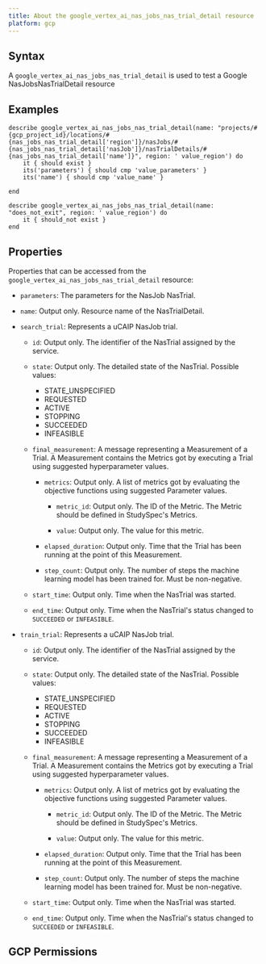 ```yaml
---
title: About the google_vertex_ai_nas_jobs_nas_trial_detail resource
platform: gcp
---
```


## Syntax
A `google_vertex_ai_nas_jobs_nas_trial_detail` is used to test a Google NasJobsNasTrialDetail resource

## Examples
```
describe google_vertex_ai_nas_jobs_nas_trial_detail(name: "projects/#{gcp_project_id}/locations/#{nas_jobs_nas_trial_detail['region']}/nasJobs/#{nas_jobs_nas_trial_detail['nasJob']}/nasTrialDetails/#{nas_jobs_nas_trial_detail['name']}", region: ' value_region') do
	it { should exist }
	its('parameters') { should cmp 'value_parameters' }
	its('name') { should cmp 'value_name' }

end

describe google_vertex_ai_nas_jobs_nas_trial_detail(name: "does_not_exit", region: ' value_region') do
	it { should_not exist }
end
```

## Properties
Properties that can be accessed from the `google_vertex_ai_nas_jobs_nas_trial_detail` resource:


  * `parameters`: The parameters for the NasJob NasTrial.

  * `name`: Output only. Resource name of the NasTrialDetail.

  * `search_trial`: Represents a uCAIP NasJob trial.

    * `id`: Output only. The identifier of the NasTrial assigned by the service.

    * `state`: Output only. The detailed state of the NasTrial.
    Possible values:
      * STATE_UNSPECIFIED
      * REQUESTED
      * ACTIVE
      * STOPPING
      * SUCCEEDED
      * INFEASIBLE

    * `final_measurement`: A message representing a Measurement of a Trial. A Measurement contains the Metrics got by executing a Trial using suggested hyperparameter values.

      * `metrics`: Output only. A list of metrics got by evaluating the objective functions using suggested Parameter values.

        * `metric_id`: Output only. The ID of the Metric. The Metric should be defined in StudySpec's Metrics.

        * `value`: Output only. The value for this metric.

      * `elapsed_duration`: Output only. Time that the Trial has been running at the point of this Measurement.

      * `step_count`: Output only. The number of steps the machine learning model has been trained for. Must be non-negative.

    * `start_time`: Output only. Time when the NasTrial was started.

    * `end_time`: Output only. Time when the NasTrial's status changed to `SUCCEEDED` or `INFEASIBLE`.

  * `train_trial`: Represents a uCAIP NasJob trial.

    * `id`: Output only. The identifier of the NasTrial assigned by the service.

    * `state`: Output only. The detailed state of the NasTrial.
    Possible values:
      * STATE_UNSPECIFIED
      * REQUESTED
      * ACTIVE
      * STOPPING
      * SUCCEEDED
      * INFEASIBLE

    * `final_measurement`: A message representing a Measurement of a Trial. A Measurement contains the Metrics got by executing a Trial using suggested hyperparameter values.

      * `metrics`: Output only. A list of metrics got by evaluating the objective functions using suggested Parameter values.

        * `metric_id`: Output only. The ID of the Metric. The Metric should be defined in StudySpec's Metrics.

        * `value`: Output only. The value for this metric.

      * `elapsed_duration`: Output only. Time that the Trial has been running at the point of this Measurement.

      * `step_count`: Output only. The number of steps the machine learning model has been trained for. Must be non-negative.

    * `start_time`: Output only. Time when the NasTrial was started.

    * `end_time`: Output only. Time when the NasTrial's status changed to `SUCCEEDED` or `INFEASIBLE`.


## GCP Permissions

